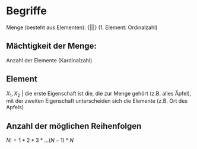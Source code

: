 # Begriffe 
Menge (besteht aus Elementen): 
{|||} (1. Element: Ordinalzahl)
## Mächtigkeit der Menge: 
Anzahl der Elemente (Kardinalzahl)
## Element
$X_1, X_2$ | die erste Eigenschaft ist die, die zur Menge gehört (z.B. alles Äpfel), mit der zweiten Eigenschaft unterscheiden sich die Elemente (z.B. Ort des Apfels)
## Anzahl der möglichen Reihenfolgen
$N! =1*2*3*...(N-1)*N$